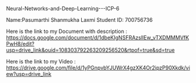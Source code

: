 Neural-Networks-and-Deep-Learning---ICP-6

Name:Pasumarthi Shanmukha Laxmi Student ID: 700756736

Here is the link to my Document with description : https://docs.google.com/document/d/1dbeKIgNSFRAzsllEw_vTXDMMMVfKPwH8/edit?usp=drive_link&ouid=108303792263209256520&rtpof=true&sd=true

Here is the link to my Video : https://drive.google.com/file/d/1yPGnpvbYJUWrX4gzXK4Or2ipzP90Xkdk/view?usp=drive_link
